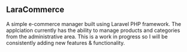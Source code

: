 ## LaraCommerce

A simple e-commerce manager built using Laravel PHP framework. The applciation currently has the ability to manage products and categories from the administrative area. This is a work in progress so I will be consistently adding new features & functionality.